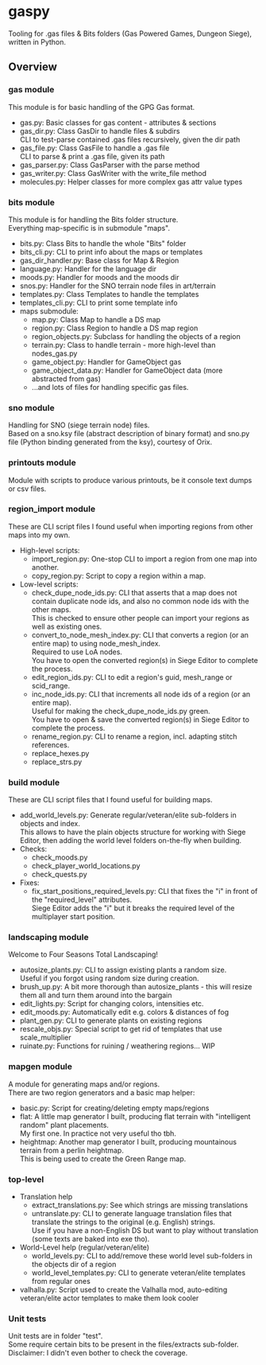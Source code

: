 # gaspy

Tooling for .gas files &amp; Bits folders (Gas Powered Games, Dungeon Siege), written in Python.


## Overview


### gas module

This module is for basic handling of the GPG Gas format.

- gas.py: Basic classes for gas content - attributes & sections
- gas_dir.py: Class GasDir to handle files & subdirs\
  CLI to test-parse contained .gas files recursively, given the dir path
- gas_file.py: Class GasFile to handle a .gas file\
  CLI to parse & print a .gas file, given its path
- gas_parser.py: Class GasParser with the parse method
- gas_writer.py: Class GasWriter with the write_file method
- molecules.py: Helper classes for more complex gas attr value types


### bits module

This module is for handling the Bits folder structure.\
Everything map-specific is in submodule "maps".

- bits.py: Class Bits to handle the whole "Bits" folder
- bits_cli.py: CLI to print info about the maps or templates
- gas_dir_handler.py: Base class for Map & Region
- language.py: Handler for the language dir
- moods.py: Handler for moods and the moods dir
- snos.py: Handler for the SNO terrain node files in art/terrain
- templates.py: Class Templates to handle the templates
- templates_cli.py: CLI to print some template info
- maps submodule:
  - map.py: Class Map to handle a DS map
  - region.py: Class Region to handle a DS map region
  - region_objects.py: Subclass for handling the objects of a region
  - terrain.py: Class to handle terrain - more high-level than nodes_gas.py
  - game_object.py: Handler for GameObject gas
  - game_object_data.py: Handler for GameObject data (more abstracted from gas)
  - ...and lots of files for handling specific gas files.


### sno module

Handling for SNO (siege terrain node) files.\
Based on a sno.ksy file (abstract description of binary format) and sno.py file (Python binding generated from the ksy), courtesy of Orix.


### printouts module

Module with scripts to produce various printouts, be it console text dumps or csv files.


### region_import module

These are CLI script files I found useful when importing regions from other maps into my own.

- High-level scripts:
  - import_region.py: One-stop CLI to import a region from one map into another.
  - copy_region.py: Script to copy a region within a map.
- Low-level scripts:
  - check_dupe_node_ids.py: CLI that asserts that a map does not contain duplicate node ids, and also no common node ids with the other maps.\
    This is checked to ensure other people can import your regions as well as existing ones.
  - convert_to_node_mesh_index.py: CLI that converts a region (or an entire map) to using node_mesh_index.\
    Required to use LoA nodes.\
    You have to open the converted region(s) in Siege Editor to complete the process.
  - edit_region_ids.py: CLI to edit a region's guid, mesh_range or scid_range.
  - inc_node_ids.py: CLI that increments all node ids of a region (or an entire map).\
    Useful for making the check_dupe_node_ids.py green.\
    You have to open & save the converted region(s) in Siege Editor to complete the process.
  - rename_region.py: CLI to rename a region, incl. adapting stitch references.
  - replace_hexes.py
  - replace_strs.py


### build module

These are CLI script files that I found useful for building maps.

- add_world_levels.py: Generate regular/veteran/elite sub-folders in objects and index.\
  This allows to have the plain objects structure for working with Siege Editor, then adding the world level folders on-the-fly when building.
- Checks:
  - check_moods.py
  - check_player_world_locations.py
  - check_quests.py
- Fixes:
  - fix_start_positions_required_levels.py: CLI that fixes the "i" in front of the "required_level" attributes.\
    Siege Editor adds the "i" but it breaks the required level of the multiplayer start position.


### landscaping module

Welcome to Four Seasons Total Landscaping!

- autosize_plants.py: CLI to assign existing plants a random size.\
  Useful if you forgot using random size during creation.
- brush_up.py: A bit more thorough than autosize_plants - this will resize them all and turn them around into the bargain
- edit_lights.py: Script for changing colors, intensities etc.
- edit_moods.py: Automatically edit e.g. colors & distances of fog
- plant_gen.py: CLI to generate plants on existing regions
- rescale_objs.py: Special script to get rid of templates that use scale_multiplier
- ruinate.py: Functions for ruining / weathering regions... WIP


### mapgen module

A module for generating maps and/or regions.\
There are two region generators and a basic map helper:
- basic.py: Script for creating/deleting empty maps/regions
- flat: A little map generator I built, producing flat terrain with "intelligent random" plant placements.\
  My first one. In practice not very useful tho tbh.
- heightmap: Another map generator I built, producing mountainous terrain from a perlin heightmap.\
  This is being used to create the Green Range map.


### top-level

- Translation help
  - extract_translations.py: See which strings are missing translations
  - untranslate.py: CLI to generate language translation files that translate the strings
    to the original (e.g. English) strings.\
    Use if you have a non-English DS but want to play without translation (some texts are baked into exe tho).
- World-Level help (regular/veteran/elite)
  - world_levels.py: CLI to add/remove these world level sub-folders in the objects dir of a region
  - world_level_templates.py: CLI to generate veteran/elite templates from regular ones
- valhalla.py: Script used to create the Valhalla mod, auto-editing veteran/elite actor templates to make them look cooler


### Unit tests

Unit tests are in folder "test".\
Some require certain bits to be present in the files/extracts sub-folder.\
Disclaimer: I didn't even bother to check the coverage.
